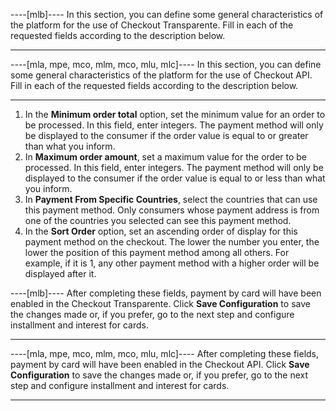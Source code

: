 ----[mlb]----
In this section, you can define some general characteristics of the platform for the use of Checkout Transparente. Fill in each of the requested fields according to the description below.

------------
----[mla, mpe, mco, mlm, mco, mlu, mlc]----
In this section, you can define some general characteristics of the platform for the use of Checkout API. Fill in each of the requested fields according to the description below.

------------

1. In the **Minimum order total** option, set the minimum value for an order to be processed. In this field, enter integers. The payment method will only be displayed to the consumer if the order value is equal to or greater than what you inform.
2. In **Maximum order amount**, set a maximum value for the order to be processed. In this field, enter integers. The payment method will only be displayed to the consumer if the order value is equal to or less than what you inform.
3. In **Payment From Specific Countries**, select the countries that can use this payment method. Only consumers whose payment address is from one of the countries you selected can see this payment method.
4. In the **Sort Order** option, set an ascending order of display for this payment method on the checkout. The lower the number you enter, the lower the position of this payment method among all others. For example, if it is 1, any other payment method with a higher order will be displayed after it.

----[mlb]----
After completing these fields, payment by card will have been enabled in the Checkout Transparente. Click **Save Configuration** to save the changes made or, if you prefer, go to the next step and configure installment and interest for cards.

------------
----[mla, mpe, mco, mlm, mco, mlu, mlc]----
After completing these fields, payment by card will have been enabled in the Checkout API. Click **Save Configuration** to save the changes made or, if you prefer, go to the next step and configure installment and interest for cards.

------------